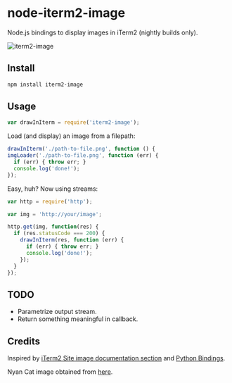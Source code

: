 # node-iterm2-image
Node.js bindings to display images in iTerm2 (nightly builds only).

![iterm2-image](https://cloud.githubusercontent.com/assets/419703/2586880/6caee458-ba0d-11e3-9c87-e6013a7d0175.gif)

## Install
```sh
npm install iterm2-image
```

## Usage
```js
var drawInIterm = require('iterm2-image');
```

Load (and display) an image from a filepath:

```js
drawInIterm('./path-to-file.png', function () {
imgLoader('./path-to-file.png', function (err) {
  if (err) { throw err; }
  console.log('done!');
});
```

Easy, huh? Now using streams:

```js
var http = require('http');

var img = 'http://your/image';

http.get(img, function(res) {
  if (res.statusCode === 200) {
    drawInIterm(res, function (err) {
      if (err) { throw err; }
      console.log('done!');
    });
  }
});
```

## TODO

 * Parametrize output stream.
 * Return something meaningful in callback.

## Credits

Inspired by [iTerm2 Site image documentation section](http://www.iterm2.com/images.html#/section/home) and [Python Bindings](https://pypi.python.org/pypi/iterm2_image).

Nyan Cat image obtained from [here](http://arkannix.deviantart.com/art/WIP-NyanVentures-Flash-Game-359963606).
